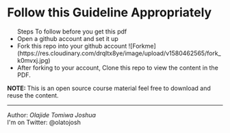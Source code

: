 <h1> Follow this Guideline Appropriately </h1>
<ul>
Steps To follow before you get this pdf
<li> Open a github account and set it up </li>
<li> Fork this repo into your github account ![Forkme](https://res.cloudinary.com/drqltx8ye/image/upload/v1580462565/fork_k0mvxj.jpg)</li>
<li> After forking to your account, Clone this repo to view the content in the PDF.</li>
</ul>

<p> <b> NOTE: </b> This is an open source course material feel free to download and reuse the content.</p>
<hr>
Author: <i> Olajide Tomiwa Joshua </i>
<br>
I'm on Twitter: @olatojosh
